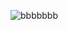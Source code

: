
![bbbbbbb](https://user-images.githubusercontent.com/67068215/136138975-3b51f50e-0b20-4c12-bcc1-c84ff8010aff.jpg)
